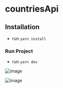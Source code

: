 # countriesApi

## Installation
- run `yarn install`

### Run Project
- run `yarn dev`



![image](https://user-images.githubusercontent.com/54033974/204624090-a0585fa2-dc2f-465e-be6e-5b0883ee23fe.png)

![image](https://user-images.githubusercontent.com/54033974/204624067-52416905-c956-4a5e-9712-d9c92a76b522.png)

